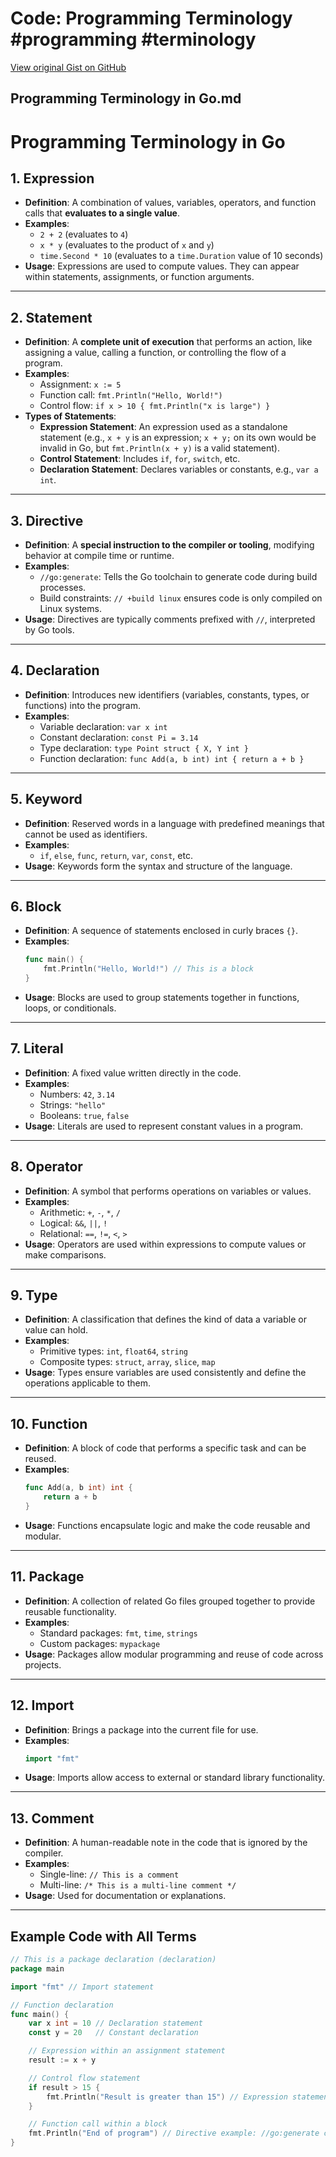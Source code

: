 # Code: Programming Terminology #programming #terminology

[View original Gist on GitHub](https://gist.github.com/Integralist/4c4983e9da327cb83a0e9c8b90396ac0)

## Programming Terminology in Go.md

# Programming Terminology in Go

## 1. Expression
- **Definition**: A combination of values, variables, operators, and function calls that **evaluates to a single value**.
- **Examples**:
  - `2 + 2` (evaluates to `4`)
  - `x * y` (evaluates to the product of `x` and `y`)
  - `time.Second * 10` (evaluates to a `time.Duration` value of 10 seconds)
- **Usage**: Expressions are used to compute values. They can appear within statements, assignments, or function arguments.

---

## 2. Statement
- **Definition**: A **complete unit of execution** that performs an action, like assigning a value, calling a function, or controlling the flow of a program.
- **Examples**:
  - Assignment: `x := 5`
  - Function call: `fmt.Println("Hello, World!")`
  - Control flow: `if x > 10 { fmt.Println("x is large") }`
- **Types of Statements**:
  - **Expression Statement**: An expression used as a standalone statement (e.g., `x + y` is an expression; `x + y;` on its own would be invalid in Go, but `fmt.Println(x + y)` is a valid statement).
  - **Control Statement**: Includes `if`, `for`, `switch`, etc.
  - **Declaration Statement**: Declares variables or constants, e.g., `var a int`.

---

## 3. Directive
- **Definition**: A **special instruction to the compiler or tooling**, modifying behavior at compile time or runtime.
- **Examples**:
  - `//go:generate`: Tells the Go toolchain to generate code during build processes.
  - Build constraints: `// +build linux` ensures code is only compiled on Linux systems.
- **Usage**: Directives are typically comments prefixed with `//`, interpreted by Go tools.

---

## 4. Declaration
- **Definition**: Introduces new identifiers (variables, constants, types, or functions) into the program.
- **Examples**:
  - Variable declaration: `var x int`
  - Constant declaration: `const Pi = 3.14`
  - Type declaration: `type Point struct { X, Y int }`
  - Function declaration: `func Add(a, b int) int { return a + b }`

---

## 5. Keyword
- **Definition**: Reserved words in a language with predefined meanings that cannot be used as identifiers.
- **Examples**:
  - `if`, `else`, `func`, `return`, `var`, `const`, etc.
- **Usage**: Keywords form the syntax and structure of the language.

---

## 6. Block
- **Definition**: A sequence of statements enclosed in curly braces `{}`.
- **Examples**:
  ```go
  func main() {
      fmt.Println("Hello, World!") // This is a block
  }
  ```
- **Usage**: Blocks are used to group statements together in functions, loops, or conditionals.
  
---
  
## 7. Literal
- **Definition**: A fixed value written directly in the code.
- **Examples**:
  - Numbers: `42`, `3.14`
  - Strings: `"hello"`
  - Booleans: `true`, `false`
- **Usage**: Literals are used to represent constant values in a program.

---

## 8. Operator
- **Definition**: A symbol that performs operations on variables or values.
- **Examples**:
  - Arithmetic: `+`, `-`, `*`, `/`
  - Logical: `&&`, `||`, `!`
  - Relational: `==`, `!=`, `<`, `>`
- **Usage**: Operators are used within expressions to compute values or make comparisons.

---

## 9. Type
- **Definition**: A classification that defines the kind of data a variable or value can hold.
- **Examples**:
  - Primitive types: `int`, `float64`, `string`
  - Composite types: `struct`, `array`, `slice`, `map`
- **Usage**: Types ensure variables are used consistently and define the operations applicable to them.

---

## 10. Function
- **Definition**: A block of code that performs a specific task and can be reused.
- **Examples**:
  ```go
  func Add(a, b int) int {
      return a + b
  }
  ```
- **Usage**: Functions encapsulate logic and make the code reusable and modular.

---

## 11. Package
- **Definition**: A collection of related Go files grouped together to provide reusable functionality.
- **Examples**:
  - Standard packages: `fmt`, `time`, `strings`
  - Custom packages: `mypackage`
- **Usage**: Packages allow modular programming and reuse of code across projects.

---

## 12. Import
- **Definition**: Brings a package into the current file for use.
- **Examples**:
  ```go
  import "fmt"
  ```
- **Usage**: Imports allow access to external or standard library functionality.

---

## 13. Comment
- **Definition**: A human-readable note in the code that is ignored by the compiler.
- **Examples**:
  - Single-line: `// This is a comment`
  - Multi-line: `/* This is a multi-line comment */`
- **Usage**: Used for documentation or explanations.

---

## Example Code with All Terms

```go
// This is a package declaration (declaration)
package main

import "fmt" // Import statement

// Function declaration
func main() {
    var x int = 10 // Declaration statement
    const y = 20   // Constant declaration

    // Expression within an assignment statement
    result := x + y

    // Control flow statement
    if result > 15 {
        fmt.Println("Result is greater than 15") // Expression statement
    }

    // Function call within a block
    fmt.Println("End of program") // Directive example: //go:generate could appear here
}
```


